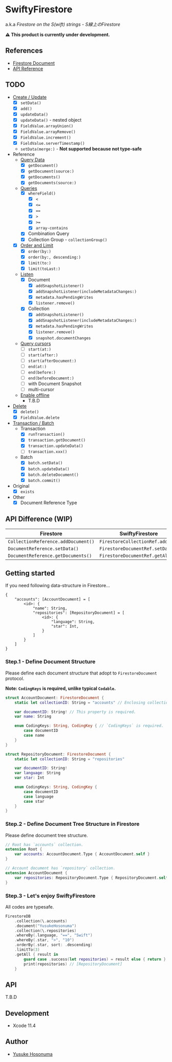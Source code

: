 # SwiftyFirestore

a.k.a *Firestore on the S(wift) strings - S線上のFirestore*

**⚠️ This product is currently under development.**

## References

- [Firestore Document](https://firebase.google.com/docs/firestore?hl=ja)
- [API Reference](https://firebase.google.com/docs/reference/swift/firebasefirestore/api/reference/Classes?hl=ja)

## TODO

- [Create / Update](https://firebase.google.com/docs/firestore/manage-data/add-data?hl=ja)
  - [x] `setData()`
  - [x] `add()`
  - [x] `updateData()`
  - [x] `updateData()` - nested object
  - [x] `FieldValue.arrayUnion()`
  - [x] `FieldValue.arrayRemove()`
  - [x] `FieldValue.increment()`
  - [x] `FieldValue.serverTimestamp()`
  - `setData(merge:)` - **Not supported because not type-safe**
- Reference
  - [Query Data](https://firebase.google.com/docs/firestore/query-data/get-data?hl=ja)
    - [x] `getDocument()`
    - [x] `getDocument(source:)`
    - [x] `getDocuments()`
    - [x] `getDocuments(source:)`
  - [Queries](https://firebase.google.com/docs/firestore/query-data/queries?hl=ja)
    - [x] `whereField()`
      - [x] `<`
      - [x] `<=`
      - [x] `==`
      - [x] `>`
      - [x] `>=`
      - [x] `array-contains`
    - [x] Combination Query
    - [x] Collection Group - `collectionGroup()`
  - [x] [Order and Limit](https://firebase.google.com/docs/firestore/query-data/order-limit-data?hl=ja)
    - [x] `order(by:)`
    - [x] `order(by:, descending:)`
    - [x] `limit(to:)`
    - [x] `limit(toLast:)`
  - [Listen](https://firebase.google.com/docs/firestore/query-data/listen?hl=ja)
    - [x] Document
      - [x] `addSnapshotListener()`
      - [x] `addSnapshotListener(includeMetadataChanges:)`
      - [x] `metadata.hasPendingWrites`
      - [x] `listener.remove()`
    - [x] Collection
      - [x] `addSnapshotListener()`
      - [x] `addSnapshotListener(includeMetadataChanges:)`
      - [x] `metadata.hasPendingWrites`
      - [x] `listener.remove()`
      - [x] `snapshot.documentChanges`
  - [Query cursors](https://firebase.google.com/docs/firestore/query-data/query-cursors?hl=ja)
    - [ ] `start(at:)`
    - [ ] `start(after:)`
    - [ ] `start(afterDocument:)`
    - [ ] `end(at:)`
    - [ ] `end(before:)`
    - [ ] `end(beforeDocument:)`
    - [ ] with Document Snapshot
    - [ ] multi-cursor
  - [Enable offline](https://firebase.google.com/docs/firestore/manage-data/enable-offline?hl=ja)
    - T.B.D
- [Delete](https://firebase.google.com/docs/firestore/manage-data/delete-data?hl=ja)
  - [x] `delete()`
  - [x] `FieldValue.delete`
- [Transaction / Batch](https://cloud.google.com/firestore/docs/manage-data/transactions?hl=ja)
  - Transaction
    - [x] `runTransaction()`
    - [x] `transaction.getDocument()`
    - [x] `transaction.updateData()`
    - [ ] `transaction.xxx()`
  - Batch
    - [x] `batch.setData()`
    - [x] `batch.updateData()`
    - [x] `batch.deleteDocument()`
    - [x] `batch.commit()`
- Original
  - [x] `exists`
- Other
  - [x] Document Reference Type

## API Difference (WIP)

| Firestore | SwiftyFirestore |
|-----------|-----------------|
| `CollectionReference.addDocument()` | `FirestoreCollectionRef.add()` |
| `DocumentReference.setData()` | `FirestoreDocumentRef.setData()` |
| `DocumentReference.getDocuments()` | `FirestoreDocumentRef.getAll()` |

## Getting started

If you need following data-structure in Firestore...

```text
{
    "accounts": [AccountDocument] = [
        <id>: {
            "name": String,
            "repositories": [RepositoryDocument] = [
                <id>: {
                    "language": String,
                    "star": Int,
                }
            ]
        }
    ]
}
```

### Step.1 - Define Document Structure

Please define each document structure that adopt to `FirestoreDocument` protocol.

**Note: `CodingKeys` is required, unlike typical `Codable`.**

```swift
struct AccountDocument: FirestoreDocument {
    static let collectionID: String = "accounts" // Enclosing collection name.

    var documentID: String! // This property is required.
    var name: String

    enum CodingKeys: String, CodingKey { // `CodingKeys` is required.
        case documentID
        case name
    }
}

struct RepositoryDocument: FirestoreDocument {
    static let collectionID: String = "repositories"

    var documentID: String!
    var language: String
    var star: Int

    enum CodingKeys: String, CodingKey {
        case documentID
        case language
        case star
    }
}
```

### Step.2 - Define Document Tree Structure in Firestore

Please define document tree structure.

```swift
// Root has `accounts` collection.
extension Root {
    var accounts: AccountDocument.Type { AccountDocument.self }
}

// Account document has `repository` collection.
extension AccountDocument {
    var repositories: RepositoryDocument.Type { RepositoryDocument.self }
}
```

### Step.3 - Let's enjoy SwiftyFirestore

All codes are typesafe.

```swift
FirestoreDB
    .collection(\.accounts)
    .document("YusukeHosonuma")
    .collection(\.repositories)
    .whereBy(.language, "==", "Swift")
    .whereBy(.star, ">", "10")
    .orderBy(.star, sort: .descending)
    .limitTo(3)
    .getAll { result in
        guard case .success(let repositories) = result else { return }
        print(repositories) // [RepositoryDocument]
    }
```

## API

T.B.D

## Development

- Xcode 11.4

## Author

- [Yusuke Hosonuma](https://github.com/YusukeHosonuma)
